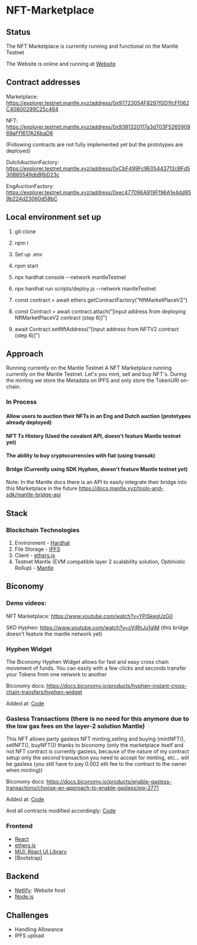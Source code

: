 # NFT-Marketplace

## Status

The NFT Marketplace is currently running and functional on the Mantle Testnet

The Website is online and running at [Website](https://shimmering-rabanadas-b0de69.netlify.app/)

## Contract addresses

Marketplace: https://explorer.testnet.mantle.xyz/address/0x97723054F8297f0D1fcFf062C40800299C25c464

NFT: https://explorer.testnet.mantle.xyz/address/0x9381320117a3d703F526590969aFf1617A26baD6

(Following contracts are not fully implemented yet but the prototypes are deployed)

DutchAuctionFactory: https://explorer.testnet.mantle.xyz/address/0xCbF499Fc9E05443712cBFd530B65549dbBfbD23c

EngAuctionFactory: https://explorer.testnet.mantle.xyz/address/0xec477096A919Ff96A1e4dd959b224d23060d58bC

## Local environment set up

1. git clone

2. npm i

3. Set up .env

4. npm start

5. npx hardhat console --network mantleTestnet

6. npx hardhat run scripts/deploy.js --network mantleTestnet

7. const contract = await ethers.getContractFactory("NftMarketPlaceV2")

8. const Contract = await contract.attach("[input address from deploying NftMarketPlaceV2 contract (step 6)]")

9. await Contract.setNftAddress("[input address from NFTV2 contract (step 6)]")

## Approach

Running currently on the Mantle Testnet
A NFT Marketplace running currently on the Mantle Testnet. Let's you mint, sell and buy NFT's. During the minting we store the Metadata on IPFS and only store the TokenURI on-chain.

### In Process

#### Allow users to auction their NFTs in an Eng and Dutch auction (prototypes already deployed)

#### NFT Tx History (Used the covalent API, doesn't feature Mantle testnet yet)

#### The ability to buy cryptocurrencies with fiat (using transak)

#### Bridge (Currently using SDK Hyphen, doesn't feature Mantle testnet yet)

Note: In the Mantle docs there is an API to easily integrate their bridge into this Marketplace in the future https://docs.mantle.xyz/tools-and-sdk/mantle-bridge-api

## Stack

### Blockchain Technologies

1. Environment - [Hardhat](https://hardhat.org/)
2. File Storage - [IPFS](https://github.com/ipfs/js-ipfs/tree/master/packages/ipfs-http-client#install)
3. Client - [ethers.js](https://docs.ethers.io/v5/)
4. Testnet Mantle (EVM compatible layer 2 scalability solution, Optimistic Rollup) - [Mantle](https://www.mantle.xyz/developers)

## Biconomy

### Demo videos:

NFT Marketplace: https://www.youtube.com/watch?v=YPiSkegUzG0

SKD Hyphen: https://www.youtube.com/watch?v=cViRhJu1qIM (this bridge doesn't feature the mantle network yet)

### Hyphen Widget

The Biconomy Hyphen Widget allows for fast and easy cross chain movement of funds. You can easily with a few clicks and seconds transfer your
Tokens from one network to another

Biconomy docs: https://docs.biconomy.io/products/hyphen-instant-cross-chain-transfers/hyphen-widget

Added at: [Code]()

### Gasless Transactions (there is no need for this anymore due to the low gas fees on the layer-2 solution Mantle)

This NFT allows party gasless NFT minting,selling and buying (mintNFT(), sellNFT(), buyNFT()) thanks to biconomy (only the marketplace itself and not NFT contract is currently gasless, because of the nature of my contract setup only the second transaction you need to accept for minting, etc... will be gasless (you still have to pay 0.002 eth fee to the contract to the owner when minting))

Biconomy docs: https://docs.biconomy.io/products/enable-gasless-transactions/choose-an-approach-to-enable-gasless/eip-2771

Added at: [Code]()

And all contracts modified accordingly: [Code]()

### Frontend

- [React](https://reactjs.org/)
- [ethers.js](https://docs.ethers.io/v5/)
- [MUI: React UI Library](https://mui.com/)
- [Bootstrap]

## Backend

- [Netlify](https://www.netlify.com/): Website host
- [Node.js](https://nodejs.org/en/)

## Challenges

- Handling Allowance
- IPFS upload
